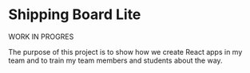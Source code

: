 # Shipping Board Lite

WORK IN PROGRES

The purpose of this project is to show how we create React apps in my team and to train my team members and students about the way.
